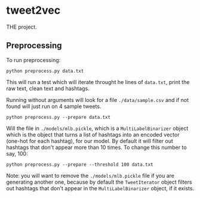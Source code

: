 # tweet2vec
THE project. 

## Preprocessing
To run preprocessing:
```
python preprocess.py data.txt
```

This will run a test which will iterate throught he lines of `data.txt`, print the raw text, clean text and hashtags.

Running without arguments will look for a file `./data/sample.csv` and if not found will just run on 4 sample tweets.

```
python preprocess.py --prepare data.txt
```

Will the file in `./models/mlb.pickle`, which is a `MultiLabelBinarizer` object which is the object that turns a list of hashtags into an encoded vector (one-hot for each hashtag), for our model. By default it will filter out hashtags that don't appear more than 10 times. To change this number to say, 100:

```
python preprocess.py --prepare --threshold 100 data.txt
```

Note: you will want to remove the `./models/mlb.pickle` file if you are generating another one, because by default the `TweetIterator` object filters out hashtags that don't appear in the `MultiLabelBinarizer` object, if it exists.
